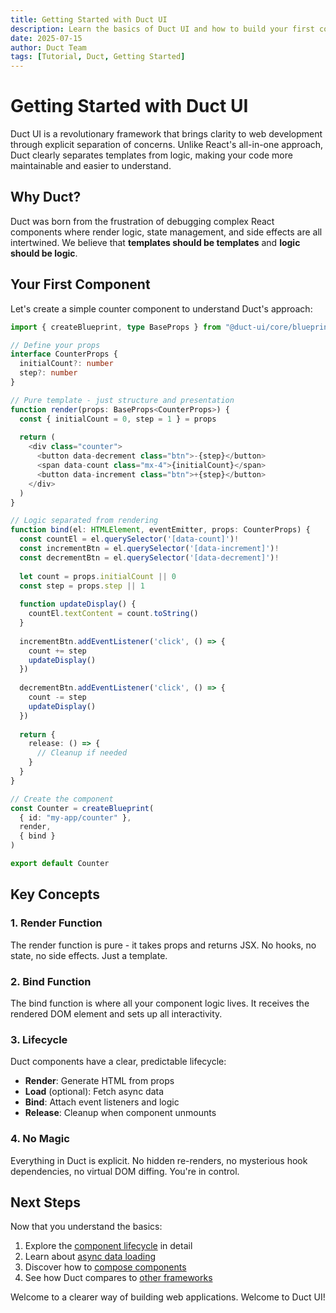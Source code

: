 ```yaml
---
title: Getting Started with Duct UI
description: Learn the basics of Duct UI and how to build your first component with our unique template-logic separation approach
date: 2025-07-15
author: Duct Team
tags: [Tutorial, Duct, Getting Started]
---
```


# Getting Started with Duct UI

Duct UI is a revolutionary framework that brings clarity to web development through explicit separation of concerns. Unlike React's all-in-one approach, Duct clearly separates templates from logic, making your code more maintainable and easier to understand.

## Why Duct?

Duct was born from the frustration of debugging complex React components where render logic, state management, and side effects are all intertwined. We believe that **templates should be templates** and **logic should be logic**.

## Your First Component

Let's create a simple counter component to understand Duct's approach:

```typescript
import { createBlueprint, type BaseProps } from "@duct-ui/core/blueprint"

// Define your props
interface CounterProps {
  initialCount?: number
  step?: number
}

// Pure template - just structure and presentation
function render(props: BaseProps<CounterProps>) {
  const { initialCount = 0, step = 1 } = props
  
  return (
    <div class="counter">
      <button data-decrement class="btn">-{step}</button>
      <span data-count class="mx-4">{initialCount}</span>
      <button data-increment class="btn">+{step}</button>
    </div>
  )
}

// Logic separated from rendering
function bind(el: HTMLElement, eventEmitter, props: CounterProps) {
  const countEl = el.querySelector('[data-count]')!
  const incrementBtn = el.querySelector('[data-increment]')!
  const decrementBtn = el.querySelector('[data-decrement]')!
  
  let count = props.initialCount || 0
  const step = props.step || 1
  
  function updateDisplay() {
    countEl.textContent = count.toString()
  }
  
  incrementBtn.addEventListener('click', () => {
    count += step
    updateDisplay()
  })
  
  decrementBtn.addEventListener('click', () => {
    count -= step
    updateDisplay()
  })
  
  return {
    release: () => {
      // Cleanup if needed
    }
  }
}

// Create the component
const Counter = createBlueprint(
  { id: "my-app/counter" },
  render,
  { bind }
)

export default Counter
```

## Key Concepts

### 1. **Render Function**
The render function is pure - it takes props and returns JSX. No hooks, no state, no side effects. Just a template.

### 2. **Bind Function**
The bind function is where all your component logic lives. It receives the rendered DOM element and sets up all interactivity.

### 3. **Lifecycle**
Duct components have a clear, predictable lifecycle:
- **Render**: Generate HTML from props
- **Load** (optional): Fetch async data
- **Bind**: Attach event listeners and logic
- **Release**: Cleanup when component unmounts

### 4. **No Magic**
Everything in Duct is explicit. No hidden re-renders, no mysterious hook dependencies, no virtual DOM diffing. You're in control.

## Next Steps

Now that you understand the basics:

1. Explore the [component lifecycle](/docs/building) in detail
2. Learn about [async data loading](/docs/building#async-loading)
3. Discover how to [compose components](/docs/composition)
4. See how Duct compares to [other frameworks](/docs/comparison)

Welcome to a clearer way of building web applications. Welcome to Duct UI!